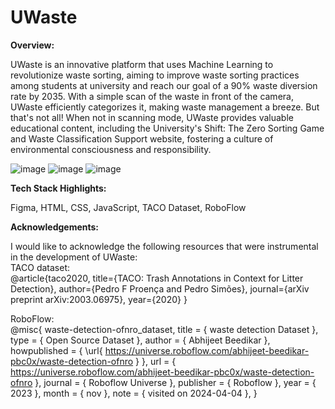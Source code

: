 # UWaste

**Overview:**

UWaste is an innovative platform that uses Machine Learning to revolutionize waste sorting, aiming to improve waste sorting practices among students at university and reach our goal of a 90% waste diversion rate by 2035. With a simple scan of the waste in front of the camera, UWaste efficiently categorizes it, making waste management a breeze. But that's not all! When not in scanning mode, UWaste provides valuable educational content, including the University's Shift: The Zero Sorting Game and Waste Classification Support website, fostering a culture of environmental consciousness and responsibility.

![image](https://github.com/JoyceMaidd/UWaste/assets/144640077/b0dc77d0-0952-4a57-a147-5a35e4d3f93c)
![image](https://github.com/JoyceMaidd/UWaste/assets/144640077/7ba13e59-f111-4134-abff-8df01b541356)
![image](https://github.com/JoyceMaidd/UWaste/assets/144640077/77246d17-b323-4b44-8603-dd26e2bb8e04)

**Tech Stack Highlights:**

Figma, HTML, CSS, JavaScript, TACO Dataset, RoboFlow

**Acknowledgements:**

I would like to acknowledge the following resources that were instrumental in the development of UWaste:<br>
TACO dataset:<br>
@article{taco2020,
    title={TACO: Trash Annotations in Context for Litter Detection},
    author={Pedro F Proença and Pedro Simões},
    journal={arXiv preprint arXiv:2003.06975},
    year={2020}
}<br>

RoboFlow:<br>
@misc{
    waste-detection-ofnro_dataset,
    title = { waste detection Dataset },
    type = { Open Source Dataset },
    author = { Abhijeet Beedikar },
    howpublished = { \url{ https://universe.roboflow.com/abhijeet-beedikar-pbc0x/waste-detection-ofnro } },
    url = { https://universe.roboflow.com/abhijeet-beedikar-pbc0x/waste-detection-ofnro },
    journal = { Roboflow Universe },
    publisher = { Roboflow },
    year = { 2023 },
    month = { nov },
    note = { visited on 2024-04-04 },
}
